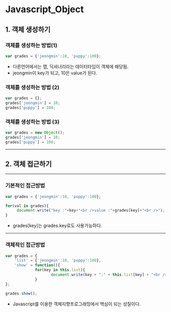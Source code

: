 # Javascript_Object

## 1. 객체 생성하기

### 객체를 생성하는 방법(1)

```javascript
var grades = {'jeongmin':10, 'puppy':100};
```
- 다른언어에서는 맵, 딕셔너리라는 데이터타입이 객체에 해당됨.
- jeongmin이 key가 되고, 10은 value가 된다.

### 객체를 생성하는 방법 (2)

```javascript
var grades = {};
grades['jeongmin'] = 10;
grades['puppy'] = 100;
```

### 객체를 생성하는 방법 (3)

```javascript
var grades = new Object();
grades['jeongmin'] = 10;
grades['puppy'] = 100;
```

---

## 2. 객체 접근하기
---

### 기본적인 접근방법 

```javascript
var grades = {'jeongmin':10, 'puppy':100};

for(val in grades){
     document.write("key :"+key+"<br />value :"+grades[key]+"<br />");
}
```
- grades[key]는 grades.key로도 사용가능하다.
---
### 객체적인 접근방법

```javascript
var grades = {
	'list' = {'jeongmin':10, 'puppy':100},
	'show' = function(){
			 for(key in this.list){
					document.write(key + ":" + this.list[key] + "<br />");
			 }
};

grades.show();
```
- Javascript를 이용한 객체지향프로그래밍에서 핵심이 되는 성질이다. 